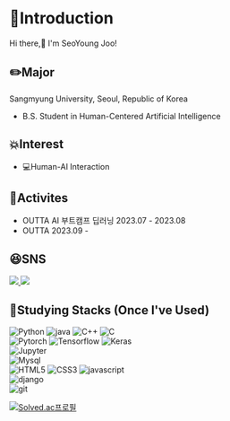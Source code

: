 <!--
**standyoung/standyoung** is a ✨ _special_ ✨ repository because its `README.md` (this file) appears on your GitHub profile.

Here are some ideas to get you started:

- 🔭 I’m currently working on ...
- 🌱 I’m currently learning ...
- 👯 I’m looking to collaborate on ...
- 🤔 I’m looking for help with ...
- 💬 Ask me about ...
- 📫 How to reach me: ...
- 😄 Pronouns: ...
- ⚡ Fun fact: ...
-->
# 🤔Introduction
Hi there,👋 I'm SeoYoung Joo!</br>

## :pencil2:Major
Sangmyung University, Seoul, Republic of Korea
 - B.S. Student in Human-Centered Artificial Intelligence</br>

## :boom:Interest
 - :computer:Human-AI Interaction</br>

<!--## Qualification
 - SQL Developer-->

## :runner:Activites
 - OUTTA AI 부트캠프 딥러닝 2023.07 - 2023.08</br>
 - OUTTA 2023.09 - </br>
<!--## :incoming_envelope:Email
- 202115055@sangmyung.kr</br></br>-->


## :satisfied:SNS
<a href="#/">
<img src="https://img.shields.io/badge/Tistroy Blog-000000?style=flat-square&logo=Tistory&logoColor=white&link=#">
</a>

<a href="#">
<img src="https://img.shields.io/badge/Instagram-E4405F?style=flat-square&logo=Instagram&logoColor=white&link=#">
</a>
</br>

## :seedling:Studying Stacks (Once I've Used)
![Python](https://img.shields.io/badge/Python-3776AB?style=simpleicons&logo=Python&logoColor=white&link=#) ![java](https://img.shields.io/badge/Java-007396?style=simpleicons&logo=Java&logoColor=white&link=#) ![C++](https://img.shields.io/badge/C++-00599C?style=simpleicons&logo=C%2B%2B&logoColor=white&link=#) ![C](https://img.shields.io/badge/C-A8B9CC?style=simpleicons&logo=C&logoColor=white&link=#)<br/>
![Pytorch](https://img.shields.io/badge/Pytorch-EE4C2C?style=simpleicons&logo=Pytorch&logoColor=white&link=#) ![Tensorflow](https://img.shields.io/badge/TensorFlow-FF6F00?style=simpleicons&logo=TensorFlow&logoColor=white&link=#) ![Keras](https://img.shields.io/badge/Keras-D00000?style=simpleicons&logo=Keras&logoColor=white&link=#)<br/>
![Jupyter](https://img.shields.io/badge/Jupyter-F37626?style=simpleicons&logo=Jupyter&logoColor=white&link=#)<br/>
![Mysql](https://img.shields.io/badge/Mysql-4479A1?style=simpleicons&logo=Mysql&logoColor=white&link=#)<br/>
![HTML5](https://img.shields.io/badge/html5-%23E34F26.svg?style=simpleicons&logo=html5&logoColor=white&link=#) ![CSS3](https://img.shields.io/badge/css3-%231572B6.svg?style=simpleicons&logo=css3&logoColor=white&link=#)
![javascript](https://img.shields.io/badge/JavaScript-F7DF1E?style=simpleicons&logo=JavaScript&logoColor=white&link=#)<br/>
![django](https://img.shields.io/badge/django-092E20?style=simpleicons&logo=django&logoColor=white&link=#)<br/>
![git](https://img.shields.io/badge/Git-F05032?style=simpleicons&logo=Git&logoColor=white&link=#)

<!--[![Anurag's GitHub stats](https://github-readme-stats.vercel.app/api?username=standyoung)](https://github.com/standyoung/github-readme-stats)-->
[![Solved.ac프로필](http://mazassumnida.wtf/api/v2/generate_badge?boj=youngsseo)](https://solved.ac/youngsseo)

